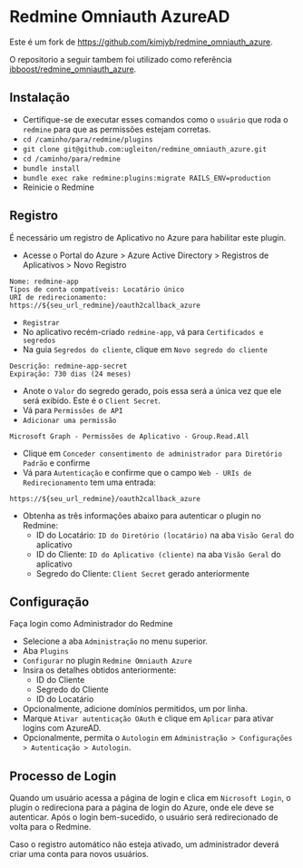 # Redmine Omniauth AzureAD

Este é um fork de https://github.com/kimjyb/redmine_omniauth_azure.

O repositorio a seguir tambem foi utilizado como referência [ibboost/redmine_omniauth_azure](https://github.com/ibboost/redmine_omniauth_azure).

## Instalação

* Certifique-se de executar esses comandos como o `usuário` que roda o `redmine` para que as permissões estejam corretas.
* `cd /caminho/para/redmine/plugins`
* `git clone git@github.com:ugleiton/redmine_omniauth_azure.git`
* `cd /caminho/para/redmine`
* `bundle install`
* `bundle exec rake redmine:plugins:migrate RAILS_ENV=production`
* Reinicie o Redmine

## Registro

É necessário um registro de Aplicativo no Azure para habilitar este plugin.

* Acesse o Portal do Azure > Azure Active Directory > Registros de Aplicativos > Novo Registro
```
Nome: redmine-app
Tipos de conta compatíveis: Locatário único
URI de redirecionamento: https://${seu_url_redmine}/oauth2callback_azure
```
* `Registrar`
* No aplicativo recém-criado `redmine-app`, vá para `Certificados e segredos`
* Na guia `Segredos do cliente`, clique em `Novo segredo do cliente`
```
Descrição: redmine-app-secret
Expiração: 730 dias (24 meses)
```

* Anote o `Valor` do segredo gerado, pois essa será a única vez que ele será exibido. Este é o `Client Secret`.
* Vá para `Permissões de API`
* `Adicionar uma permissão`
```
Microsoft Graph - Permissões de Aplicativo - Group.Read.All
```
* Clique em `Conceder consentimento de administrador para Diretório Padrão` e confirme
* Vá para `Autenticação` e confirme que o campo `Web - URIs de Redirecionamento` tem uma entrada:
```
https://${seu_url_redmine}/oauth2callback_azure
```

* Obtenha as três informações abaixo para autenticar o plugin no Redmine:
  * ID do Locatário: `ID do Diretório (locatário)` na aba `Visão Geral` do aplicativo
  * ID do Cliente: `ID do Aplicativo (cliente)` na aba `Visão Geral` do aplicativo
  * Segredo do Cliente: `Client Secret` gerado anteriormente

## Configuração

Faça login como Administrador do Redmine

* Selecione a aba `Administração` no menu superior.
* Aba `Plugins`
* `Configurar` no plugin `Redmine Omniauth Azure`
* Insira os detalhes obtidos anteriormente:
  * ID do Cliente
  * Segredo do Cliente
  * ID do Locatário
* Opcionalmente, adicione domínios permitidos, um por linha.
* Marque `Ativar autenticação OAuth` e clique em `Aplicar` para ativar logins com AzureAD.
* Opcionalmente, permita o `Autologin` em `Administração > Configurações > Autenticação > Autologin`.

## Processo de Login

Quando um usuário acessa a página de login e clica em `Nicrosoft Login`, o plugin o redireciona para a página de login do Azure, onde ele deve se autenticar. Após o login bem-sucedido, o usuário será redirecionado de volta para o Redmine.

Caso o registro automático não esteja ativado, um administrador deverá criar uma conta para novos usuários.
